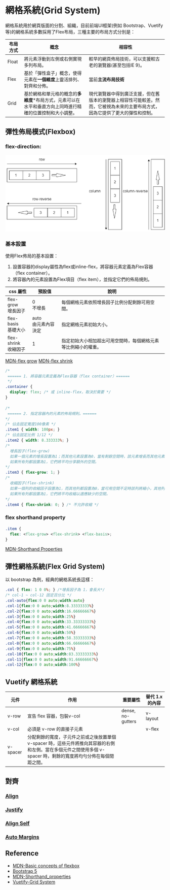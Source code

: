 # 網格系統(Grid System)
網格系統用於網頁版面的分割、組織，目前前端UI框架(例如 Bootstrap、Vuetify 等)的網格系統多數採用了Flex布局，三種主要的布局方式分別是：

| 布局方式 | 概念                                                                                                      | 相容性                                                                                                                         |
| -------- | --------------------------------------------------------------------------------------------------------- | ------------------------------------------------------------------------------------------------------------------------------ |
| Float    | 將元素浮動到左側或右側實現多列布局。                                                                      | 較早的網頁佈局技術，可以支援較古老的瀏覽器(甚至包括IE 9)。                                                                     |
| Flex     | 基於「彈性盒子」概念，使得元素在**一個維度**上靈活排列、對齊和分佈。                                      | 當前**主流布局技術**                                                                                                           |
| Grid     | 基於網格和單元格的概念的**多維度***布局方式，元素可以在水平和垂直方向上同時進行精確的位置控制和大小調整。 | 現代瀏覽器中得到廣泛支援，但在舊版本的瀏覽器上相容性可能較差。然而，它被視為未來的主要布局方式，因為它提供了更大的彈性和控制。 |

## 彈性佈局模式(Flexbox)
### flex-direction: 
 ![](./flex.png)

### 基本設置
使用Flex佈局的基本設置：  
 1. 設置容器的display屬性為flex或inline-flex，將容器元素定義為Flex容器（flex container）。
 2. 將容器內的元素設置為Flex項目（flex item），並指定它們的佈局規則。

|css 屬性|預設值| 說明 |
|-|-|-|
|flex-grow<br>增長因子|0<br>不增長|每個網格元素依照增長因子比例分配剩餘可用空間。|
|flex-basis<br>基礎大小|auto<br>由元素內容決定|指定網格元素初始大小。|
|flex-shrink<br>收縮因子|1|指定初始大小相加超出可用空間時，每個網格元素等比例縮小的權重。|

[MDN-flex grow](https://developer.mozilla.org/en-US/docs/Web/CSS/flex-grow)
[MDN-flex shrink](https://developer.mozilla.org/en-US/docs/Web/CSS/flex-shrink)

```css
/*
 ====== 1. 將容器元素定義為Flex容器（flex container）======
 */
.container {
  display: flex; /* 或 inline-flex，取決於需要 */
}

/*
 ====== 2. 指定容器內的元素的佈局規則。======
*/
/* 佔去固定寬度100像素 */
.item1 { width: 100px; }
/* 佔去固定比例 1/12 */
.item2 { width: 8.333333%; }
/*
  增長因子(flex-grow)
  如果一個元素的增長設置為1；而其他元素設置為0，當有剩餘空間時，該元素增長而其他元素保持不變。
  如果所有列都設置為1，它們將平均分享額外的空間。
*/
.item3 { flex-grow: 1; }
/* 
  收縮因子(flex-shrink)
  如果一個列的收縮因子設置為1，而其他列都設置為0，當可用空間不足時該列將縮小，其他列將保持不變。
  如果所有列都設置為1，它們將平均收縮以適應缺少的空間。 
*/
.item4 { flex-shrink: 0; } /* 不允許收縮 */

```
### flex shorthand property
```css
.item {
  flex: <flex-grow> <flex-shrink> <flex-basis>;
}
```
[MDN-Shorthand Properties](https://developer.mozilla.org/en-US/docs/Web/CSS/Shorthand_properties)

## 彈性網格系統(Flex Grid System)
以 bootstrap 為例，經典的網格系統長這樣：
```css
.col { flex: 1 0 0%; } /*增長因子為 1，會長大*/ 
/* col-1 ~ col-12 固定百分比 */
.col-auto{flex:0 0 auto;width:auto}
.col-1{flex:0 0 auto;width:8.33333333%}
.col-2{flex:0 0 auto;width:16.66666667%}
.col-3{flex:0 0 auto;width:25%}
.col-4{flex:0 0 auto;width:33.33333333%}
.col-5{flex:0 0 auto;width:41.66666667%}
.col-6{flex:0 0 auto;width:50%}
.col-7{flex:0 0 auto;width:58.33333333%}
.col-8{flex:0 0 auto;width:66.66666667%}
.col-9{flex:0 0 auto;width:75%}
.col-10{flex:0 0 auto;width:83.33333333%}
.col-11{flex:0 0 auto;width:91.66666667%}
.col-12{flex:0 0 auto;width:100%}
```
## Vuetify 網格系統

| 元件     | 作用                                                                                                                                                               | 重要屬性          | 替代 1.x 的內容 |
| -------- | ------------------------------------------------------------------------------------------------------------------------------------------------------------------ | ----------------- | --------------- |
| v-row    | 宣告 flex 容器，包裝v-col                                                                                                                                          | dense, no-gutters | v-layout        |
| v-col    | 必須是 v-row 的直接子元素                                                                                                                                          |                   | v-flex          |
| v-spacer | 分配剩餘的寬度，子元件之前或之後放置單個 v-spacer 時，這些元件將推向其容器的右側和左側。當在多個元件之間使用多個 v-spacer 時，剩餘的寬度將均勻分佈在每個間距之間。 |                   |                 |

## 對齊
### [Align](https://vuetifyjs.com/en/components/grids/#align)
### [Justify](https://vuetifyjs.com/en/components/grids/#justify)
### [Align Self](https://vuetifyjs.com/en/styles/flex/#flex-align-self)
### [Auto Margins](https://vuetifyjs.com/en/styles/flex/#auto-margins)

## Reference
- [MDN-Basic concepts of flexbox](https://developer.mozilla.org/en-US/docs/Web/CSS/CSS_flexible_box_layout/Basic_concepts_of_flexbox)
- [Bootstrap 5](https://getbootstrap.com/docs/5.0/getting-started/introduction/)
- [MDN-Shorthand_properties](https://developer.mozilla.org/en-US/docs/Web/CSS/Shorthand_properties)
- [Vuetify-Grid System](https://vuetifyjs.com/en/components/grids/)
